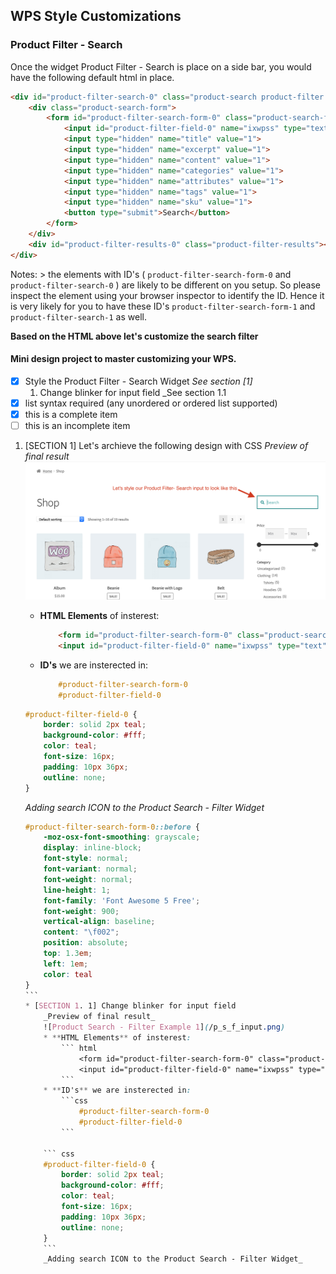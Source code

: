 ## WPS Style Customizations

### Product Filter - Search 

Once the widget Product Filter - Search is place on a side bar, you would have the following default html in place.

``` html
<div id="product-filter-search-0" class="product-search product-filter product-search-filter-search" style="">
    <div class="product-search-form">
        <form id="product-filter-search-form-0" class="product-search-form " action="..." method="...">
            <input id="product-filter-field-0" name="ixwpss" type="text" class="product-filter-field" placeholder="..." autocomplete="off" value="">
            <input type="hidden" name="title" value="1">
            <input type="hidden" name="excerpt" value="1">
            <input type="hidden" name="content" value="1">
            <input type="hidden" name="categories" value="1">
            <input type="hidden" name="attributes" value="1">
            <input type="hidden" name="tags" value="1">
            <input type="hidden" name="sku" value="1">
            <button type="submit">Search</button>
        </form>
    </div>
    <div id="product-filter-results-0" class="product-filter-results"></div>
</div>
```
Notes:
    > the elements with ID's ( `product-filter-search-form-0` and `product-filter-search-0` ) are likely to be different on you setup. So please inspect the element using your browser inspector to identify the ID. Hence it is very likely for you to have these ID's `product-filter-search-form-1` and `product-filter-search-1` as well.


**Based on the HTML above let's customize the search filter**

#### Mini design project to master customizing your WPS.
* [x] Style the Product Filter - Search Widget _See section [1]_
    1. Change blinker for input field _See section 1.1
* [x] list syntax required (any unordered or ordered list supported)
* [x] this is a complete item
* [ ] this is an incomplete item

1. [SECTION 1] Let's archieve the following design with CSS
    _Preview of final result_
    ![Product Search - Filter Example 1](/p_s_f_input.png)
    * **HTML Elements** of insterest:
        ``` html
            <form id="product-filter-search-form-0" class="product-search-form " action="..." method="...">
            <input id="product-filter-field-0" name="ixwpss" type="text" class="product-filter-field" placeholder="..." autocomplete="off" value="">
        ```
    * **ID's** we are insterected in:
        ```css
            #product-filter-search-form-0
            #product-filter-field-0
        ```

    ``` css
    #product-filter-field-0 {
        border: solid 2px teal;
        background-color: #fff;
        color: teal;
        font-size: 16px;
        padding: 10px 36px;
        outline: none;
    }
    ```
    _Adding search ICON to the Product Search - Filter Widget_

    ```` css
    #product-filter-search-form-0::before {
        -moz-osx-font-smoothing: grayscale;
        display: inline-block;
        font-style: normal;
        font-variant: normal;
        font-weight: normal;
        line-height: 1;
        font-family: 'Font Awesome 5 Free';
        font-weight: 900;
        vertical-align: baseline;
        content: "\f002";
        position: absolute;
        top: 1.3em;
        left: 1em;
        color: teal
    }
    ```
    * [SECTION 1. 1] Change blinker for input field
        _Preview of final result_
        ![Product Search - Filter Example 1](/p_s_f_input.png)
        * **HTML Elements** of insterest:
            ``` html
                <form id="product-filter-search-form-0" class="product-search-form " action="..." method="...">
                <input id="product-filter-field-0" name="ixwpss" type="text" class="product-filter-field" placeholder="..." autocomplete="off" value="">
            ```
        * **ID's** we are insterected in:
            ```css
                #product-filter-search-form-0
                #product-filter-field-0
            ```

        ``` css
        #product-filter-field-0 {
            border: solid 2px teal;
            background-color: #fff;
            color: teal;
            font-size: 16px;
            padding: 10px 36px;
            outline: none;
        }
        ```
        _Adding search ICON to the Product Search - Filter Widget_        

